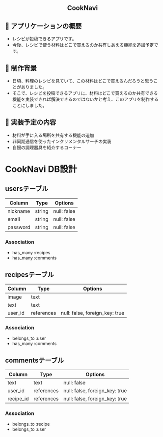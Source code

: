 <h2 align="center">CookNavi</h2>

## :link: アプリケーションの概要
<ul>
  <li>レシピが投稿できるアプリです。</li>
  <li>今後、レシピで使う材料はどこで買えるのか共有しあえる機能を追加予定です。</li>
</ul>

## :link: 制作背景
<ul>
  <li>日頃、料理のレシピを見ていて、この材料はどこで買えるんだろうと思うことがありました。</li>
  <li>そこで、レシピを投稿できるアプリに、材料はどこで買えるのか共有できる機能を実装できれば解決できるのではないかと考え、このアプリを制作することにしました。</li>
</ul>

## :link: 実装予定の内容
<ul>
  <li>材料が手に入る場所を共有する機能の追加</li>
  <li>非同期通信を使ったインクリメンタルサーチの実装</li>
  <li>自慢の調理器具を紹介するコーナー</li>
</ul>

# CookNavi DB設計
## usersテーブル
|Column|Type|Options|
|------|----|-------|
|nickname|string|null: false|
|email|string|null: false|
|password|string|null: false|
### Association
- has_many :recipes
- has_many :comments

## recipesテーブル
|Column|Type|Options|
|------|----|-------|
|image|text||
|text|text||
|user_id|references|null: false, foreign_key: true|
### Association
- belongs_to :user
- has_many :comments

## commentsテーブル
|Column|Type|Options|
|------|----|-------|
|text|text|null: false|
|user_id|references|null: false, foreign_key: true|
|recipe_id|references|null: false, foreign_key: true|
### Association
- belongs_to :recipe
- belongs_to :user